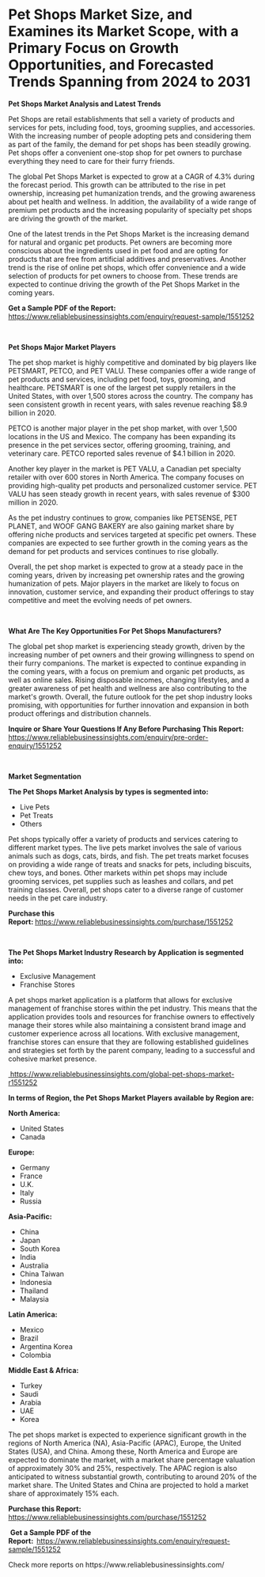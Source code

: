 <p><h1>Pet Shops Market Size, and Examines its Market Scope, with a Primary Focus on Growth Opportunities, and Forecasted Trends Spanning from 2024 to 2031</h1></p><p><strong>Pet Shops Market Analysis and Latest Trends</strong></p>
<p><p>Pet Shops are retail establishments that sell a variety of products and services for pets, including food, toys, grooming supplies, and accessories. With the increasing number of people adopting pets and considering them as part of the family, the demand for pet shops has been steadily growing. Pet shops offer a convenient one-stop shop for pet owners to purchase everything they need to care for their furry friends.</p><p>The global Pet Shops Market is expected to grow at a CAGR of 4.3% during the forecast period. This growth can be attributed to the rise in pet ownership, increasing pet humanization trends, and the growing awareness about pet health and wellness. In addition, the availability of a wide range of premium pet products and the increasing popularity of specialty pet shops are driving the growth of the market.</p><p>One of the latest trends in the Pet Shops Market is the increasing demand for natural and organic pet products. Pet owners are becoming more conscious about the ingredients used in pet food and are opting for products that are free from artificial additives and preservatives. Another trend is the rise of online pet shops, which offer convenience and a wide selection of products for pet owners to choose from. These trends are expected to continue driving the growth of the Pet Shops Market in the coming years.</p></p>
<p><strong>Get a Sample PDF of the Report:&nbsp;</strong> <a href="https://www.reliablebusinessinsights.com/enquiry/request-sample/1551252">https://www.reliablebusinessinsights.com/enquiry/request-sample/1551252</a></p>
<p>&nbsp;</p>
<p><strong>Pet Shops Major Market Players</strong></p>
<p><p>The pet shop market is highly competitive and dominated by big players like PETSMART, PETCO, and PET VALU. These companies offer a wide range of pet products and services, including pet food, toys, grooming, and healthcare. PETSMART is one of the largest pet supply retailers in the United States, with over 1,500 stores across the country. The company has seen consistent growth in recent years, with sales revenue reaching $8.9 billion in 2020.</p><p>PETCO is another major player in the pet shop market, with over 1,500 locations in the US and Mexico. The company has been expanding its presence in the pet services sector, offering grooming, training, and veterinary care. PETCO reported sales revenue of $4.1 billion in 2020.</p><p>Another key player in the market is PET VALU, a Canadian pet specialty retailer with over 600 stores in North America. The company focuses on providing high-quality pet products and personalized customer service. PET VALU has seen steady growth in recent years, with sales revenue of $300 million in 2020.</p><p>As the pet industry continues to grow, companies like PETSENSE, PET PLANET, and WOOF GANG BAKERY are also gaining market share by offering niche products and services targeted at specific pet owners. These companies are expected to see further growth in the coming years as the demand for pet products and services continues to rise globally.</p><p>Overall, the pet shop market is expected to grow at a steady pace in the coming years, driven by increasing pet ownership rates and the growing humanization of pets. Major players in the market are likely to focus on innovation, customer service, and expanding their product offerings to stay competitive and meet the evolving needs of pet owners.</p></p>
<p>&nbsp;</p>
<p><strong>What Are The Key Opportunities For Pet Shops Manufacturers?</strong></p>
<p><p>The global pet shop market is experiencing steady growth, driven by the increasing number of pet owners and their growing willingness to spend on their furry companions. The market is expected to continue expanding in the coming years, with a focus on premium and organic pet products, as well as online sales. Rising disposable incomes, changing lifestyles, and a greater awareness of pet health and wellness are also contributing to the market's growth. Overall, the future outlook for the pet shop industry looks promising, with opportunities for further innovation and expansion in both product offerings and distribution channels.</p></p>
<p><strong>Inquire or Share Your Questions If Any Before Purchasing This Report:</strong> <a href="https://www.reliablebusinessinsights.com/enquiry/pre-order-enquiry/1551252">https://www.reliablebusinessinsights.com/enquiry/pre-order-enquiry/1551252</a></p>
<p>&nbsp;</p>
<p><strong>Market Segmentation</strong></p>
<p><strong>The Pet Shops Market Analysis by types is segmented into:</strong></p>
<p><ul><li>Live Pets</li><li>Pet Treats</li><li>Others</li></ul></p>
<p><p>Pet shops typically offer a variety of products and services catering to different market types. The live pets market involves the sale of various animals such as dogs, cats, birds, and fish. The pet treats market focuses on providing a wide range of treats and snacks for pets, including biscuits, chew toys, and bones. Other markets within pet shops may include grooming services, pet supplies such as leashes and collars, and pet training classes. Overall, pet shops cater to a diverse range of customer needs in the pet care industry.</p></p>
<p><strong>Purchase this Report:&nbsp;</strong><a href="https://www.reliablebusinessinsights.com/purchase/1551252">https://www.reliablebusinessinsights.com/purchase/1551252</a></p>
<p>&nbsp;</p>
<p><strong>The Pet Shops Market Industry Research by Application is segmented into:</strong></p>
<p><ul><li>Exclusive Management</li><li>Franchise Stores</li></ul></p>
<p><p>A pet shops market application is a platform that allows for exclusive management of franchise stores within the pet industry. This means that the application provides tools and resources for franchise owners to effectively manage their stores while also maintaining a consistent brand image and customer experience across all locations. With exclusive management, franchise stores can ensure that they are following established guidelines and strategies set forth by the parent company, leading to a successful and cohesive market presence.</p></p>
<p><a href="https://www.reliablebusinessinsights.com/global-pet-shops-market-r1551252">&nbsp;https://www.reliablebusinessinsights.com/global-pet-shops-market-r1551252</a></p>
<p><strong>In terms of Region, the Pet Shops Market Players available by Region are:</strong></p>
<p>
    <p> <strong> North America: </strong>
        <ul>
            <li>United States</li>
            <li>Canada</li>
        </ul>
        </p> 
    <p> <strong> Europe: </strong>
        <ul>
            <li>Germany</li>
            <li>France</li>
            <li>U.K.</li>
            <li>Italy</li>
            <li>Russia</li>
        </ul>
        </p> 
    <p> <strong> Asia-Pacific: </strong>
        <ul>
            <li>China</li>
            <li>Japan</li>
            <li>South Korea</li>
            <li>India</li>
            <li>Australia</li>
            <li>China Taiwan</li>
            <li>Indonesia</li>
            <li>Thailand</li>
            <li>Malaysia</li>
        </ul>
        </p> 
    <p> <strong> Latin America: </strong>
        <ul>
            <li>Mexico</li>
            <li>Brazil</li>
            <li>Argentina Korea</li>
            <li>Colombia</li>
        </ul>
        </p> 
    <p> <strong> Middle East & Africa: </strong>
        <ul>
            <li>Turkey</li>
            <li>Saudi</li>
            <li>Arabia</li>
            <li>UAE</li>
            <li>Korea</li>
        </ul>
    </p>
    </p>
<p><p>The pet shops market is expected to experience significant growth in the regions of North America (NA), Asia-Pacific (APAC), Europe, the United States (USA), and China. Among these, North America and Europe are expected to dominate the market, with a market share percentage valuation of approximately 30% and 25%, respectively. The APAC region is also anticipated to witness substantial growth, contributing to around 20% of the market share. The United States and China are projected to hold a market share of approximately 15% each.</p></p>
<p><strong>Purchase this Report: </strong><a href="https://www.reliablebusinessinsights.com/purchase/1551252">https://www.reliablebusinessinsights.com/purchase/1551252</a></p>
<p>&nbsp;<strong>Get a Sample PDF of the Report:&nbsp;&nbsp;</strong><a href="https://www.reliablebusinessinsights.com/enquiry/request-sample/1551252">https://www.reliablebusinessinsights.com/enquiry/request-sample/1551252</a></p>
<p><strong></strong></p>
<p>Check more reports on https://www.reliablebusinessinsights.com/</p>